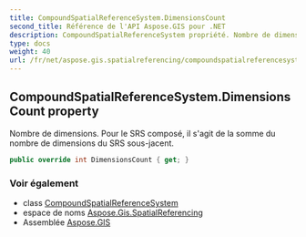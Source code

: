 ```yaml
---
title: CompoundSpatialReferenceSystem.DimensionsCount
second_title: Référence de l'API Aspose.GIS pour .NET
description: CompoundSpatialReferenceSystem propriété. Nombre de dimensions. Pour le SRS composé il sagit de la somme du nombre de dimensions du SRS sousjacent.
type: docs
weight: 40
url: /fr/net/aspose.gis.spatialreferencing/compoundspatialreferencesystem/dimensionscount/
---
```

## CompoundSpatialReferenceSystem.DimensionsCount property

Nombre de dimensions. Pour le SRS composé, il s'agit de la somme du nombre de dimensions du SRS sous-jacent.

```csharp
public override int DimensionsCount { get; }
```

### Voir également

* class [CompoundSpatialReferenceSystem](../)
* espace de noms [Aspose.Gis.SpatialReferencing](../../compoundspatialreferencesystem/)
* Assemblée [Aspose.GIS](../../../)


